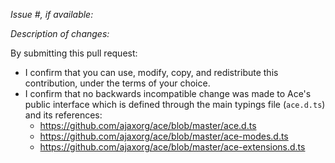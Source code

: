 *Issue #, if available:*

*Description of changes:*


By submitting this pull request:
*  I confirm that you can use, modify, copy, and redistribute this contribution, under the terms of your choice.
* I confirm that no backwards incompatible change was made to Ace's public interface which is defined through the main typings file (`ace.d.ts`) and its references:
    * https://github.com/ajaxorg/ace/blob/master/ace.d.ts 
    * https://github.com/ajaxorg/ace/blob/master/ace-modes.d.ts 
    * https://github.com/ajaxorg/ace/blob/master/ace-extensions.d.ts
